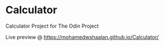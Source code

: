 # Calculator
Calculator Project for The Odin Project

Live preview @ https://mohamedwshaalan.github.io/Calculator/
